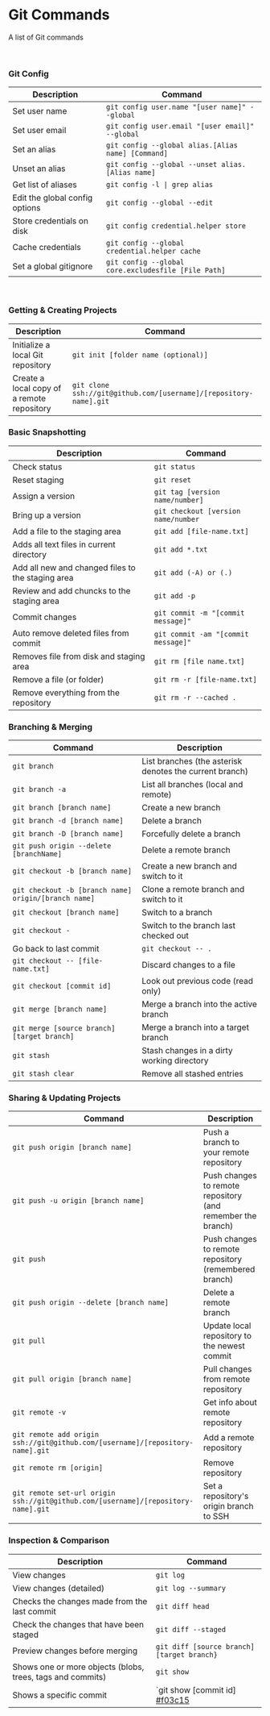 Git Commands
============
A list of Git commands


&nbsp;
 

### Git Config 
| Description | Command |
| ------- | ----------- |
| Set user name | `git config user.name "[user name]" --global` | 
| Set user email | `git config user.email "[user email]" --global` | 
| Set an alias | `git config --global alias.[Alias name] [Command]`| 
| Unset an alias | `git config --global --unset alias.[Alias name]` | 
| Get list of aliases | `git config -l \| grep alias` | 
| Edit the global config options | `git config --global --edit` | 
| Store credentials on disk | `git config credential.helper store` | 
| Cache credentials | `git config --global credential.helper cache` | 
| Set a global gitignore | `git config --global core.excludesfile [File Path]` | 


&nbsp;


### Getting & Creating Projects

| Description | Command |
| ------- | ----------- |
| Initialize a local Git repository | `git init [folder name (optional)]` | 
| Create a local copy of a remote repository | `git clone ssh://git@github.com/[username]/[repository-name].git` | 



### Basic Snapshotting

| Description | Command |
| ------- | ----------- |
| Check status | `git status` | 
| Reset staging | `git reset` |
| Assign a version | `git tag [version name/number]` |
| Bring up a version | `git checkout [version name/number` |
| Add a file to the staging area | `git add [file-name.txt]` | 
| Adds all text files in current directory | `git add *.txt` | 
| Add all new and changed files to the staging area | `git add (-A) or (.)` | 
| Review and add chuncks to the staging area | `git add -p` | 
| Commit changes | `git commit -m "[commit message]"` | 
| Auto remove deleted files from commit | `git commit -am "[commit message]"` | 
| Removes file from disk and staging area | `git rm [file name.txt]` | 
| Remove a file (or folder) | `git rm -r [file-name.txt]` | 
| Remove everything from the repository | `git rm -r --cached .` | 


### Branching & Merging

| Command | Description |
| ------- | ----------- |
| `git branch` | List branches (the asterisk denotes the current branch) |
| `git branch -a` | List all branches (local and remote) |
| `git branch [branch name]` | Create a new branch |
| `git branch -d [branch name]` | Delete a branch |
| `git branch -D [branch name]` | Forcefully delete a branch |
| `git push origin --delete [branchName]` | Delete a remote branch |
| `git checkout -b [branch name]` | Create a new branch and switch to it |
| `git checkout -b [branch name] origin/[branch name]` | Clone a remote branch and switch to it |
| `git checkout [branch name]` | Switch to a branch |
| `git checkout -` | Switch to the branch last checked out |
| Go back to last commit | `git checkout -- .` |
| `git checkout -- [file-name.txt]` | Discard changes to a file |
| `git checkout [commit id]` | Look out previous code (read only) |
| `git merge [branch name]` | Merge a branch into the active branch |
| `git merge [source branch] [target branch]` | Merge a branch into a target branch |
| `git stash` | Stash changes in a dirty working directory |
| `git stash clear` | Remove all stashed entries |



### Sharing & Updating Projects

| Command | Description |
| ------- | ----------- |
| `git push origin [branch name]` | Push a branch to your remote repository |
| `git push -u origin [branch name]` | Push changes to remote repository (and remember the branch) |
| `git push` | Push changes to remote repository (remembered branch) |
| `git push origin --delete [branch name]` | Delete a remote branch |
| `git pull` | Update local repository to the newest commit |
| `git pull origin [branch name]` | Pull changes from remote repository |
| `git remote -v` | Get info about remote repository |
| `git remote add origin ssh://git@github.com/[username]/[repository-name].git` | Add a remote repository |
| `git remote rm [origin]` | Remove repository
| `git remote set-url origin ssh://git@github.com/[username]/[repository-name].git` | Set a repository's origin branch to SSH |



### Inspection & Comparison

| Description | Command |
| ------- | ----------- |
| View changes | `git log` | 
| View changes (detailed) | `git log --summary` | 
| Checks the changes made from the last commit | `git diff head` | 
| Check the changes that have been staged | `git diff --staged` | 
| Preview changes before merging | `git diff [source branch] [target branch}` |
| Shows one or more objects (blobs, trees, tags and commits) | `git show` |
| Shows a specific commit | `git show [commit id] [#f03c15]('asdasd')|


